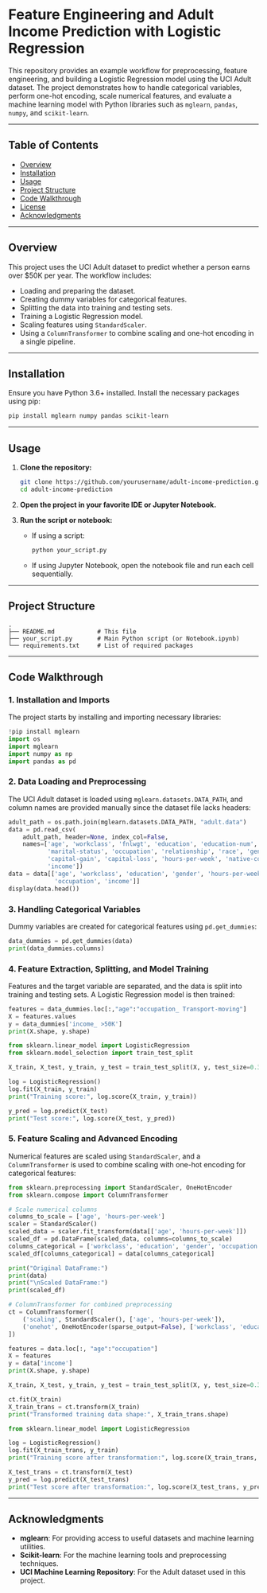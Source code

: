 # Feature Engineering and Adult Income Prediction with Logistic Regression

This repository provides an example workflow for preprocessing, feature engineering, and building a Logistic Regression model using the UCI Adult dataset. The project demonstrates how to handle categorical variables, perform one-hot encoding, scale numerical features, and evaluate a machine learning model with Python libraries such as `mglearn`, `pandas`, `numpy`, and `scikit-learn`.

---

## Table of Contents

- [Overview](#overview)
- [Installation](#installation)
- [Usage](#usage)
- [Project Structure](#project-structure)
- [Code Walkthrough](#code-walkthrough)
- [License](#license)
- [Acknowledgments](#acknowledgments)

---

## Overview

This project uses the UCI Adult dataset to predict whether a person earns over \$50K per year. The workflow includes:

- Loading and preparing the dataset.
- Creating dummy variables for categorical features.
- Splitting the data into training and testing sets.
- Training a Logistic Regression model.
- Scaling features using `StandardScaler`.
- Using a `ColumnTransformer` to combine scaling and one-hot encoding in a single pipeline.

---

## Installation

Ensure you have Python 3.6+ installed. Install the necessary packages using pip:

```bash
pip install mglearn numpy pandas scikit-learn
```

---

## Usage

1. **Clone the repository:**

   ```bash
   git clone https://github.com/yourusername/adult-income-prediction.git
   cd adult-income-prediction
   ```

2. **Open the project in your favorite IDE or Jupyter Notebook.**

3. **Run the script or notebook:**

   - If using a script:
     ```bash
     python your_script.py
     ```
   - If using Jupyter Notebook, open the notebook file and run each cell sequentially.

---

## Project Structure

```
.
├── README.md            # This file
├── your_script.py       # Main Python script (or Notebook.ipynb)
└── requirements.txt     # List of required packages
```

---

## Code Walkthrough

### 1. Installation and Imports

The project starts by installing and importing necessary libraries:

```python
!pip install mglearn
import os
import mglearn
import numpy as np
import pandas as pd
```

### 2. Data Loading and Preprocessing

The UCI Adult dataset is loaded using `mglearn.datasets.DATA_PATH`, and column names are provided manually since the dataset file lacks headers:

```python
adult_path = os.path.join(mglearn.datasets.DATA_PATH, "adult.data")
data = pd.read_csv(
    adult_path, header=None, index_col=False,
    names=['age', 'workclass', 'fnlwgt', 'education', 'education-num',
           'marital-status', 'occupation', 'relationship', 'race', 'gender',
           'capital-gain', 'capital-loss', 'hours-per-week', 'native-country',
           'income'])
data = data[['age', 'workclass', 'education', 'gender', 'hours-per-week',
             'occupation', 'income']]
display(data.head())
```

### 3. Handling Categorical Variables

Dummy variables are created for categorical features using `pd.get_dummies`:

```python
data_dummies = pd.get_dummies(data)
print(data_dummies.columns)
```

### 4. Feature Extraction, Splitting, and Model Training

Features and the target variable are separated, and the data is split into training and testing sets. A Logistic Regression model is then trained:

```python
features = data_dummies.loc[:,"age":"occupation_ Transport-moving"]
X = features.values
y = data_dummies['income_ >50K']
print(X.shape, y.shape)

from sklearn.linear_model import LogisticRegression
from sklearn.model_selection import train_test_split

X_train, X_test, y_train, y_test = train_test_split(X, y, test_size=0.35, random_state=0)

log = LogisticRegression()
log.fit(X_train, y_train)
print("Training score:", log.score(X_train, y_train))

y_pred = log.predict(X_test)
print("Test score:", log.score(X_test, y_pred))
```

### 5. Feature Scaling and Advanced Encoding

Numerical features are scaled using `StandardScaler`, and a `ColumnTransformer` is used to combine scaling with one-hot encoding for categorical features:

```python
from sklearn.preprocessing import StandardScaler, OneHotEncoder
from sklearn.compose import ColumnTransformer

# Scale numerical columns
columns_to_scale = ['age', 'hours-per-week']
scaler = StandardScaler()
scaled_data = scaler.fit_transform(data[['age', 'hours-per-week']])
scaled_df = pd.DataFrame(scaled_data, columns=columns_to_scale)
columns_categorical = ['workclass', 'education', 'gender', 'occupation', 'income']
scaled_df[columns_categorical] = data[columns_categorical]

print("Original DataFrame:")
print(data)
print("\nScaled DataFrame:")
print(scaled_df)

# ColumnTransformer for combined preprocessing
ct = ColumnTransformer([
    ('scaling', StandardScaler(), ['age', 'hours-per-week']),
    ('onehot', OneHotEncoder(sparse_output=False), ['workclass', 'education', 'gender', 'occupation'])
])

features = data.loc[:, "age":"occupation"]
X = features
y = data['income']
print(X.shape, y.shape)

X_train, X_test, y_train, y_test = train_test_split(X, y, test_size=0.35, random_state=0)

ct.fit(X_train)
X_train_trans = ct.transform(X_train)
print("Transformed training data shape:", X_train_trans.shape)

from sklearn.linear_model import LogisticRegression

log = LogisticRegression()
log.fit(X_train_trans, y_train)
print("Training score after transformation:", log.score(X_train_trans, y_train))

X_test_trans = ct.transform(X_test)
y_pred = log.predict(X_test_trans)
print("Test score after transformation:", log.score(X_test_trans, y_pred))
```

---



## Acknowledgments

- **mglearn**: For providing access to useful datasets and machine learning utilities.
- **Scikit-learn**: For the machine learning tools and preprocessing techniques.
- **UCI Machine Learning Repository**: For the Adult dataset used in this project.

